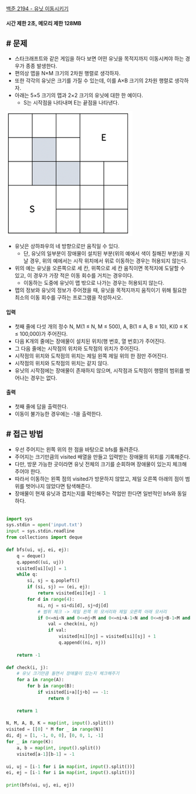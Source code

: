 
[백준 2194 - 유닛 이동시키기](https://www.acmicpc.net/problem/2194)

#### **시간 제한 2초, 메모리 제한 128MB**

## **# 문제**

- 스타크래프트와 같은 게임을 하다 보면 어떤 유닛을 목적지까지 이동시켜야 하는 경우가 종종 발생한다. 
- 편의상 맵을 N×M 크기의 2차원 행렬로 생각하자. 
- 또한 각각의 유닛은 크기를 가질 수 있는데, 이를 A×B 크기의 2차원 행렬로 생각하자. 
- 아래는 5×5 크기의 맵과 2×2 크기의 유닛에 대한 한 예이다. 
	- S는 시작점을 나타내며 E는 끝점을 나타낸다.

![](Algorithm/baekjoon/assets/Pasted%20image%2020230813221647.png)

- 유닛은 상하좌우의 네 방향으로만 움직일 수 있다. 
	- 단, 유닛의 일부분이 장애물이 설치된 부분(위의 예에서 색이 칠해진 부분)을 지날 경우, 위의 예에서는 시작 위치에서 위로 이동하는 경우는 허용되지 않는다. 
- 위의 예는 유닛을 오른쪽으로 세 칸, 위쪽으로 세 칸 움직이면 목적지에 도달할 수 있고, 이 경우가 가장 적은 이동 회수를 거치는 경우이다. 
	- 이동하는 도중에 유닛이 맵 밖으로 나가는 경우는 허용되지 않는다.
- 맵의 정보와 유닛의 정보가 주어졌을 때, 유닛을 목적지까지 움직이기 위해 필요한 최소의 이동 회수를 구하는 프로그램을 작성하시오.


#### **입력**
- 첫째 줄에 다섯 개의 정수 N, M(1 ≤ N, M ≤ 500), A, B(1 ≤ A, B ≤ 10), K(0 ≤ K ≤ 100,000)가 주어진다. 
- 다음 K개의 줄에는 장애물이 설치된 위치(행 번호, 열 번호)가 주어진다. 
- 그 다음 줄에는 시작점의 위치와 도착점의 위치가 주어진다. 
- 시작점의 위치와 도착점의 위치는 제일 왼쪽 제일 위의 한 점만 주어진다. 
- 시작점의 위치와 도착점의 위치는 같지 않다.
- 유닛의 시작점에는 장애물이 존재하지 않으며, 시작점과 도착점이 행렬의 범위를 벗어나는 경우는 없다.


#### **출력**
- 첫째 줄에 답을 출력한다.
- 이동이 불가능한 경우에는 -1을 출력한다.


## **# 접근 방법**

- 우선 주어지는 왼쪽 위의 한 점을 바탕으로 bfs를 돌려준다.
- 주어지는 크기만큼의 visited 배열을 만들고 입력받는 장애물의 위치를 기록해준다.
- 다만, 방문 가능한 곳이라면 유닛 전체의 크기를 순회하며 장애물이 있는지 체크해주어야 한다.
- 따라서 이동하는 왼쪽 점의 visited가 방문하지 않았고, 제일 오른쪽 아래의 점이 범위를 벗어나지 않았다면 탐색해준다.
- 장애물이 현재 유닛과 겹치는지를 확인해주는 작업만 한다면 일반적인 bfs와 동일하다.


```python

import sys  
sys.stdin = open('input.txt')  
input = sys.stdin.readline  
from collections import deque  
  
def bfs(ui, uj, ei, ej):  
    q = deque()  
    q.append((ui, uj))  
    visited[ui][uj] = 1  
    while q:  
        si, sj = q.popleft()  
        if (si, sj) == (ei, ej):  
            return visited[ei][ej] - 1  
        for d in range(4):  
            ni, nj = si+di[d], sj+dj[d]  
            # 범위 체크 -> 제일 왼쪽 위 모서리와 제일 오른쪽 아래 모서리  
            if 0<=ni<N and 0<=nj<M and 0<=ni+A-1<N and 0<=nj+B-1<M and visited[ni][nj] == 0:  
                val = check(ni, nj)  
                if val:  
                    visited[ni][nj] = visited[si][sj] + 1  
                    q.append((ni, nj))  
  
    return -1  
  
def check(i, j):  
    # 유닛 크기만큼 돌면서 장애물이 있는지 체크해주기  
    for a in range(A):  
        for b in range(B):  
            if visited[i+a][j+b] == -1:  
                return 0  
  
    return 1  
  
N, M, A, B, K = map(int, input().split())  
visited = [[0] * M for _ in range(N)]  
di, dj = [1, -1, 0, 0], [0, 0, 1, -1]  
for _ in range(K):  
    a, b = map(int, input().split())  
    visited[a-1][b-1] = -1  
  
ui, uj = [i-1 for i in map(int, input().split())]  
ei, ej = [i-1 for i in map(int, input().split())]  
  
print(bfs(ui, uj, ei, ej))
```